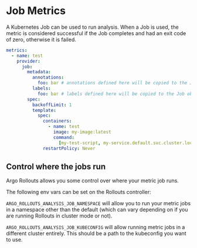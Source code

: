 # Job Metrics

A Kubernetes Job can be used to run analysis. When a Job is used, the metric is considered
successful if the Job completes and had an exit code of zero, otherwise it is failed.

```yaml
metrics:
  - name: test
    provider:
      job:
        metadata:
          annotations:
            foo: bar # annotations defined here will be copied to the Job object
          labels:
            foo: bar # labels defined here will be copied to the Job object
        spec:
          backoffLimit: 1
          template:
            spec:
              containers:
                - name: test
                  image: my-image:latest
                  command:
                    [my-test-script, my-service.default.svc.cluster.local]
              restartPolicy: Never
```

## Control where the jobs run

Argo Rollouts allows you some control over where your metric job runs.

The following env vars can be set on the Rollouts controller:

`ARGO_ROLLOUTS_ANALYSIS_JOB_NAMESPACE` will allow you to run your metric jobs in a namespace other than the default (which can vary depending on if you are running Rollouts in cluster mode or not).

`ARGO_ROLLOUTS_ANALYSIS_JOB_KUBECONFIG` will allow running metric jobs in a different cluster entirely. This should be a path to the kubeconfig you want to use.
